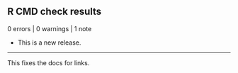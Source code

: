 ## R CMD check results

0 errors | 0 warnings | 1 note

* This is a new release.
---
This fixes the docs for links.
